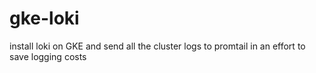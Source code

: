 # gke-loki
install loki on GKE and send all the cluster logs to promtail in an effort to save logging costs
